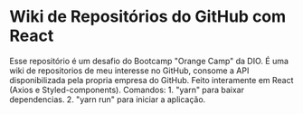 # Wiki de Repositórios do GitHub com React

Esse repositório é um desafio do Bootcamp "Orange Camp" da DIO. É uma wiki de repositorios de meu interesse no GitHub, consome a API disponibilizada pela propria empresa do GitHub. Feito interamente em React (Axios e Styled-components). Comandos: 1. "yarn" para baixar dependencias. 2. "yarn run" para iniciar a aplicação.

